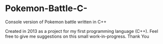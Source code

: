 # Pokemon-Battle-C-
Console version of Pokemon battle written in C++

Created in 2013 as a project for my first programming language (C++). 
Feel free to give me suggestions on this small work-in-progress.
Thank You
